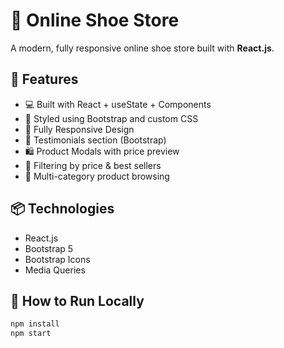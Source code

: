 # 👟 Online Shoe Store

A modern, fully responsive online shoe store built with **React.js**.

## 🚀 Features

- 💻 Built with React + useState + Components
- 🎨 Styled using Bootstrap and custom CSS
- 📱 Fully Responsive Design
- 💬 Testimonials section (Bootstrap)
- 🛍️ Product Modals with price preview
- 🧠 Filtering by price & best sellers
- 🎯 Multi-category product browsing

## 📦 Technologies

- React.js
- Bootstrap 5
- Bootstrap Icons
- Media Queries

## 🔧 How to Run Locally

```bash
npm install
npm start
